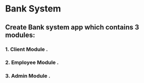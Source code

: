 #       Bank System

## Create Bank system app which contains 3 modules:

### 1. Client Module .
### 2. Employee Module .
### 3. Admin Module .
